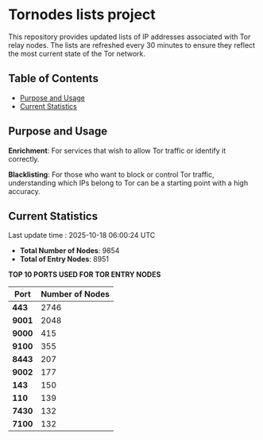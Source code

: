 # Tornodes lists project

This repository provides updated lists of IP addresses associated with Tor relay nodes. The lists are refreshed every 30 minutes to ensure they reflect the most current state of the Tor network.

## Table of Contents

- [Purpose and Usage](#purpose-and-usage)
- [Current Statistics](#current-statistics)


## Purpose and Usage

**Enrichment**: For services that wish to allow Tor traffic or identify it correctly.

**Blacklisting**: For those who want to block or control Tor traffic, understanding which IPs belong to Tor can be a starting point with a high accuracy.

## Current Statistics

Last update time : 2025-10-18 06:00:24 UTC

- **Total Number of Nodes**: 9854
- **Total of Entry Nodes**: 8951

**TOP 10 PORTS USED FOR TOR ENTRY NODES**

| **Port** | **Number of Nodes** |
|------|-----------------|
| **443**   | 2746  |
| **9001**   | 2048  |
| **9000**   | 415  |
| **9100**   | 355  |
| **8443**   | 207  |
| **9002**   | 177  |
| **143**   | 150  |
| **110**   | 139  |
| **7430**   | 132  |
| **7100**   | 132  |


